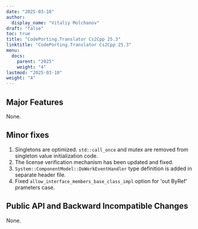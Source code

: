 ```yaml
---
date: "2025-03-10"
author:
  display_name: "Vitaliy Molchanov"
draft: "false"
toc: true
title: "CodePorting.Translator Cs2Cpp 25.3"
linktitle: "CodePorting.Translator Cs2Cpp 25.3"
menu:
  docs:
    parent: "2025"
    weight: "4"
lastmod: "2025-03-10"
weight: "4"
---
```


## Major Features ##

None.

## Minor fixes ##

1. Singletons are optimized. `std::call_once` and mutex are removed from singleton value initialization code.
1. The license verification mechanism has been updated and fixed.
1. `System::ComponentModel::DoWorkEventHandler` type definition is added in separate header file.
1. Fixed `allow_interface_members_base_class_impl` option for 'out ByRef' prameters case.

## Public API and Backward Incompatible Changes ##

None.
